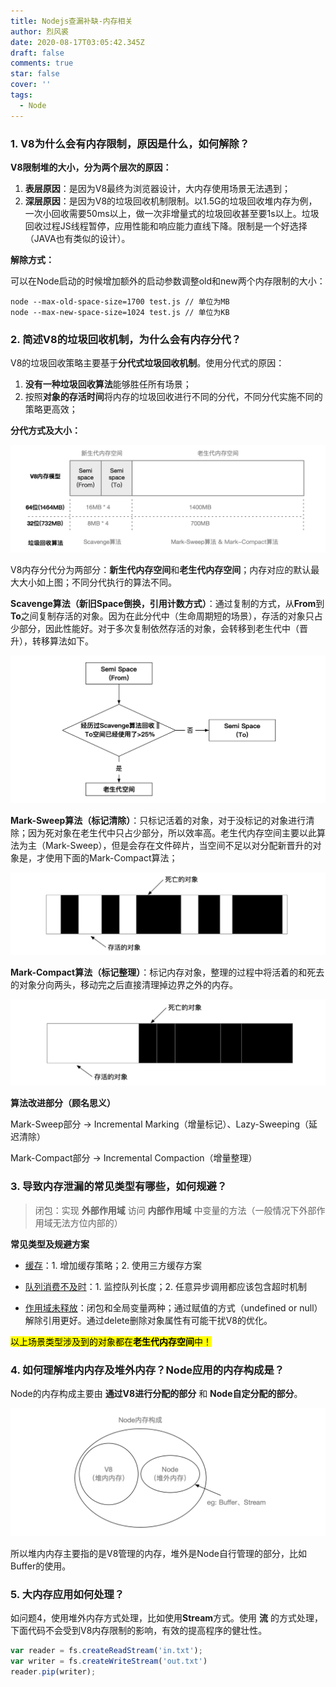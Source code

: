 ```yaml
---
title: Nodejs查漏补缺-内存相关
author: 烈风裘
date: 2020-08-17T03:05:42.345Z
draft: false
comments: true
star: false
cover: ''
tags: 
  - Node
---
```


### 1. V8为什么会有内存限制，原因是什么，如何解除？

**V8限制堆的大小，分为两个层次的原因：**

1. **表层原因**：是因为V8最终为浏览器设计，大内存使用场景无法遇到；
2. **深层原因**：是因为V8的垃圾回收机制限制。以1.5G的垃圾回收堆内存为例，一次小回收需要50ms以上，做一次非增量式的垃圾回收甚至要1s以上。垃圾回收过程JS线程暂停，应用性能和响应能力直线下降。限制是一个好选择（JAVA也有类似的设计）。

**解除方式：**

可以在Node启动的时候增加额外的启动参数调整old和new两个内存限制的大小：

``` shell
node --max-old-space-size=1700 test.js // 单位为MB
node --max-new-space-size=1024 test.js // 单位为KB
```



### 2. 简述V8的垃圾回收机制，为什么会有内存分代？

V8的垃圾回收策略主要基于**分代式垃圾回收机制**。使用分代式的原因：

1. **没有一种垃圾回收算法**能够胜任所有场景；
2. 按照**对象的存活时间**将内存的垃圾回收进行不同的分代，不同分代实施不同的策略更高效；

**分代方式及大小：**

![分代方式及大小](images/image-20200817110425925.png)



V8内存分代分为两部分：**新生代内存空间**和**老生代内存空间**；内存对应的默认最大大小如上图；不同分代执行的算法不同。

**Scavenge算法（新旧Space倒换，引用计数方式）**：通过复制的方式，从**From**到**To**之间复制存活的对象。因为在此分代中（生命周期短的场景），存活的对象只占少部分，因此性能好。对于多次复制依然存活的对象，会转移到老生代中（晋升），转移算法如下。

![新生代转移算法](images/image-20200817110448724.png)

**Mark-Sweep算法（标记清除）**：只标记活着的对象，对于没标记的对象进行清除；因为死对象在老生代中只占少部分，所以效率高。老生代内存空间主要以此算法为主（Mark-Sweep），但是会存在文件碎片，当空间不足以对分配新晋升的对象是，才使用下面的Mark-Compact算法；

![Mark-Sweep算法](images/image-20200817110509950.png)

**Mark-Compact算法（标记整理）**：标记内存对象，整理的过程中将活着的和死去的对象分向两头，移动完之后直接清理掉边界之外的内存。

![Mark-Compact算法](images/image-20200817110522895.png)

**算法改进部分（顾名思义）**

Mark-Sweep部分 -> Incremental Marking（增量标记）、Lazy-Sweeping（延迟清除）

Mark-Compact部分 -> Incremental Compaction（增量整理）



### 3. 导致内存泄漏的常见类型有哪些，如何规避？

> 闭包：实现 **外部作用域** 访问 **内部作用域** 中变量的方法（一般情况下外部作用域无法方位内部的）

**常见类型及规避方案**

- <u>缓存</u>：1. 增加缓存策略；2. 使用三方缓存方案

- <u>队列消费不及时</u>：1. 监控队列长度；2. 任意异步调用都应该包含超时机制

- <u>作用域未释放</u>：闭包和全局变量两种；通过赋值的方式（undefined or null）解除引用更好。通过delete删除对象属性有可能干扰V8的优化。

<mark>以上场景类型涉及到的对象都在**老生代内存空间**中！</mark>



### 4. 如何理解堆内内存及堆外内存？Node应用的内存构成是？

Node的内存构成主要由 **通过V8进行分配的部分** 和 **Node自定分配的部分**。

![堆内外示例](images/image-20200817110538576.png)

所以堆内内存主要指的是V8管理的内存，堆外是Node自行管理的部分，比如Buffer的使用。



### 5. 大内存应用如何处理？

如问题4，使用堆外内存方式处理，比如使用**Stream**方式。使用 **流** 的方式处理，下面代码不会受到V8内存限制的影响，有效的提高程序的健壮性。

```javascript
var reader = fs.createReadStream('in.txt');
var writer = fs.createWriteStream('out.txt')
reader.pip(writer);
```

